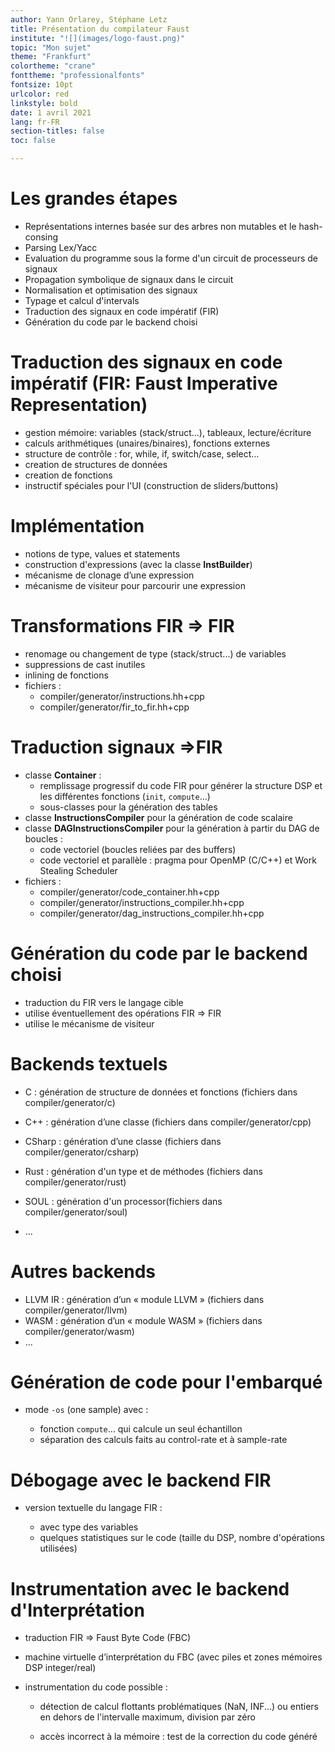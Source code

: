 ```yaml
---
author: Yann Orlarey, Stéphane Letz
title: Présentation du compilateur Faust
institute: "![](images/logo-faust.png)"
topic: "Mon sujet"
theme: "Frankfurt"
colortheme: "crane"
fonttheme: "professionalfonts"
fontsize: 10pt
urlcolor: red
linkstyle: bold
date: 1 avril 2021
lang: fr-FR
section-titles: false
toc: false

---
```


# Les grandes étapes

- Représentations internes basée sur des arbres non mutables et le hash-consing
- Parsing Lex/Yacc
- Evaluation du programme sous la forme d'un circuit de processeurs de signaux
- Propagation symbolique de signaux dans le circuit
- Normalisation et optimisation des signaux
- Typage et calcul d'intervals
- Traduction des signaux en code impératif (FIR)
- Génération du code par le backend choisi

# Traduction des signaux en code impératif (FIR: Faust Imperative Representation)

- gestion mémoire: variables (stack/struct…), tableaux, lecture/écriture
- calculs arithmétiques (unaires/binaires), fonctions externes
- structure de contrôle : for, while, if, switch/case, select…
- creation de structures de données 
- creation de fonctions
- instructif spéciales pour l'UI (construction de sliders/buttons)

# Implémentation

- notions de type, values et statements
- construction d'expressions (avec la classe **InstBuilder**)
- mécanisme de clonage d’une expression
- mécanisme de visiteur pour parcourir une expression

# Transformations FIR => FIR

- renomage ou changement de type (stack/struct...) de variables
- suppressions de cast inutiles 
- inlining de fonctions
- fichiers : 
  - compiler/generator/instructions.hh+cpp
  - compiler/generator/fir_to_fir.hh+cpp

# Traduction signaux =>FIR

- classe **Container** : 
  - remplissage progressif du code FIR pour générer la structure DSP et les différentes fonctions (`init`, `compute`…)
  - sous-classes pour la génération des tables
- classe **InstructionsCompiler** pour la génération de code scalaire
- classe **DAGInstructionsCompiler** pour la génération à partir du DAG de boucles : 
  - code vectoriel (boucles reliées par des buffers)
  - code vectoriel et parallèle : pragma pour OpenMP (C/C++) et Work Stealing Scheduler
- fichiers : 
  - compiler/generator/code_container.hh+cpp
  - compiler/generator/instructions_compiler.hh+cpp
  - compiler/generator/dag_instructions_compiler.hh+cpp

# Génération du code par le backend choisi

- traduction du FIR vers le langage cible
- utilise éventuellement des opérations FIR => FIR
- utilise le mécanisme de visiteur

# Backends textuels

- C : génération de structure de données et fonctions (fichiers dans compiler/generator/c)

- C++ : génération d’une classe (fichiers dans compiler/generator/cpp)

- CSharp : génération d’une classe (fichiers dans compiler/generator/csharp)

- Rust : génération d'un type et de méthodes (fichiers dans compiler/generator/rust)

- SOUL : génération d'un processor(fichiers dans compiler/generator/soul)

- ...

  

# Autres backends

- LLVM IR : génération d’un « module LLVM » (fichiers dans compiler/generator/llvm)
- WASM : génération d’un « module WASM » (fichiers dans compiler/generator/wasm)
- ...



# Génération de code pour l'embarqué

- mode `-os` (one sample) avec :

  - fonction `compute`… qui calcule un seul échantillon
  - séparation des calculs faits au control-rate et à sample-rate

  

# Débogage avec le backend FIR

- version textuelle du langage FIR :

  - avec type des variables
  - quelques statistiques sur le code (taille du DSP, nombre d'opérations utilisées)

  

# Instrumentation avec le backend d'Interprétation

- traduction FIR => Faust Byte Code (FBC)

- machine virtuelle d’interprétation du FBC (avec piles et zones mémoires DSP integer/real)

- instrumentation du code possible : 

  - détection de calcul flottants problématiques (NaN, INF...) ou entiers en dehors de l'intervalle maximum, division par zéro

  - accès incorrect à la mémoire : test de la correction du code généré

    

